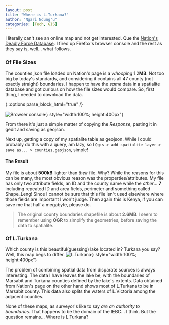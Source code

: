 ```yaml
---
layout: post
title: "Where is L.Turkana?"
author: "Ngari Ndung'u"
categories: [Tech, GIS]
---
```


I literally can't see an online map and not get interested. Que the [Nation's Deadly Force Database]. I fired up Firefox's browser console and the rest as they say is, well... what follows.

### Of File Sizes
The counties json file loaded on Nation's page is a *whooping* 1.2**MB**. Not too big by today's standards, and considering it contains all 47 county (not exactly straight) boundaries. I happen to have the *same* data in a spatialite database and got curious on how the file sizes would compare. So, first thing, I needed to download the data.

{::options parse_block_html="true" /}

![Browser console]{: style="width:100%; height:400px"}


From there it's just a simple matter of copying the *Response*, pasting it in gedit and saving as geojson.

Next up, getting a copy of my spatialite table as geojson. While I could probably do this with a query, am lazy, so I `Qgis > add spatialite layer > save as... > counties.geojson`, simple!

#### The Result
My file is about **500kB** lighter than *their* file. Why? While the reasons for this can be many, the most obvious reason was the properties/attributes. My file has only two attribute fields, an ID and the county name while the *other*... **7** including repeated ID and area fields, perimeter and something called Shape_Leng! Since I cannot be sure that this file isn't used elsewhere where those fields are important I won't judge. Then again this is Kenya, if you can save me that half a megabyte, please do.

> The original county boundaries shapefile is about **2.6MB**. I seem to remember using **OGR** to simplify the geometries, before saving the data to spatialite.

### Of L.Turkana
Which county is this beautiful(guessing) lake located in? Turkana you say? Well, this map begs to differ. ![L.Turkana]{: style="width:100%; height:400px"}

The problem of combining spatial data from disparate sources is always interesting. The data I have leaves the lake be, with the boundaries of Marsabit and Turkana counties defined by the lake's extents. Data obtained from Nation's page on the other hand shows most of L.Turkana to be in Marsabit county. This data also splits the waters of L.Victoria among the adjacent counties.

None of these maps, as surveyor's like to say *are an authority to boundaries*. That happens to be the domain of the IEBC... I think. But the question remains... Where is L.Turkana?

[Nation's Deadly Force Database]: http://www.nation.co.ke/newsplex/deadly-force-database/2718262-3402136-ms1o0nz/index.html
[Browser console]: {{site.url}}/images/web_console.png
[L.Turkana]: {{site.url}}/images/lturkana.png
